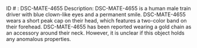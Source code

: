 ID # : DSC-MATE-4655
Description: DSC-MATE-4655 is a human male train driver with blue clown-like eyes and a permanent smile. DSC-MATE-4655 wears a short peak cap on their head, which features a two-color band on their forehead. DSC-MATE-4655 has been reported wearing a gold chain as an accessory around their neck. However, it is unclear if this object holds any anomalous properties.